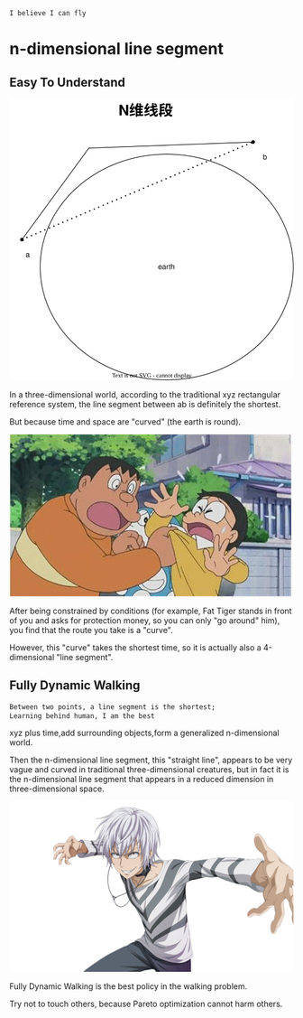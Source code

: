     I believe I can fly

# n-dimensional line segment

## Easy To Understand

![image](ab.svg)

In a three-dimensional world, according to the traditional xyz rectangular reference system, the line segment between ab is definitely the shortest.

But because time and space are "curved" (the earth is round).

![image](ab.jpeg)

After being constrained by conditions (for example, Fat Tiger stands in front of you and asks for protection money, so you can only "go around" him), you find that the route you take is a "curve".

However, this "curve" takes the shortest time, so it is actually also a 4-dimensional "line segment".

## Fully Dynamic Walking

    Between two points, a line segment is the shortest; 
    Learning behind human, I am the best

xyz plus time,add surrounding objects,form a generalized n-dimensional world.

Then the n-dimensional line segment, this "straight line", appears to be very vague and curved in traditional three-dimensional creatures, but in fact it is the n-dimensional line segment that appears in a reduced dimension in three-dimensional space.

![image](Accelerator.png)

Fully Dynamic Walking is the best policy in the walking problem.

Try not to touch others, because Pareto optimization cannot harm others.

